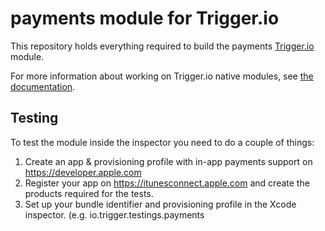# payments module for Trigger.io

This repository holds everything required to build the payments [Trigger.io](https://trigger.io/) module.

For more information about working on Trigger.io native modules, see [the documentation](https://trigger.io/docs/current/api/native_modules/index.html).

## Testing

To test the module inside the inspector you need to do a couple of things:

1. Create an app & provisioning profile with in-app payments support on https://developer.apple.com
2. Register your app on https://itunesconnect.apple.com and create the products required for the tests.
3. Set up your bundle identifier and provisioning profile in the Xcode inspector. (e.g. io.trigger.testings.payments
